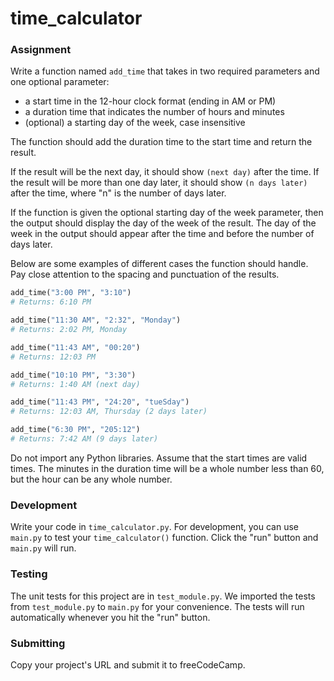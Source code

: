# time_calculator

### Assignment

Write a function named `add_time` that takes in two required parameters and one optional parameter:
* a start time in the 12-hour clock format (ending in AM or PM) 
* a duration time that indicates the number of hours and minutes
* (optional) a starting day of the week, case insensitive

The function should add the duration time to the start time and return the result.

If the result will be the next day, it should show `(next day)` after the time. If the result will be more than one day later, it should show `(n days later)` after the time, where "n" is the number of days later.

If the function is given the optional starting day of the week parameter, then the output should display the day of the week of the result. The day of the week in the output should appear after the time and before the number of days later.

Below are some examples of different cases the function should handle. Pay close attention to the spacing and punctuation of the results.
```py
add_time("3:00 PM", "3:10")
# Returns: 6:10 PM

add_time("11:30 AM", "2:32", "Monday")
# Returns: 2:02 PM, Monday

add_time("11:43 AM", "00:20")
# Returns: 12:03 PM

add_time("10:10 PM", "3:30")
# Returns: 1:40 AM (next day)

add_time("11:43 PM", "24:20", "tueSday")
# Returns: 12:03 AM, Thursday (2 days later)

add_time("6:30 PM", "205:12")
# Returns: 7:42 AM (9 days later)
```

Do not import any Python libraries. Assume that the start times are valid times. The minutes in the duration time will be a whole number less than 60, but the hour can be any whole number.

### Development

Write your code in `time_calculator.py`. For development, you can use `main.py` to test your `time_calculator()` function. Click the "run" button and `main.py` will run.

### Testing 

The unit tests for this project are in `test_module.py`. We imported the tests from `test_module.py` to `main.py` for your convenience. The tests will run automatically whenever you hit the "run" button.

### Submitting

Copy your project's URL and submit it to freeCodeCamp.